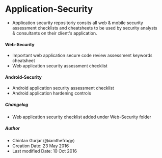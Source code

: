 # Application-Security
- Application security repositoriy consits all web & mobile security assessment checklists and cheatsheets to be used by security analysts & consultants on their client's application.

#### Web-Security 
  - Important web application secure code review assessment keywords cheatsheet
  - Web application security assessment checklist

#### Android-Security
  - Android application security assessment checklist
  - Android application hardening controls

##### Changelog
 - Web application security checklist added under Web-Security folder

##### Author
 - Chintan Gurjar (@iamthefrogy)
 - Creation Date: 23 May 2016
 - Last modified Date: 10 Oct 2016

